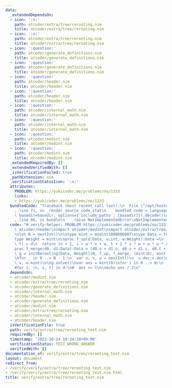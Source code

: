 ```yaml
---
data:
  _extendedDependsOn:
  - icon: ':x:'
    path: atcoder/extra/tree/rerooting.nim
    title: atcoder/extra/tree/rerooting.nim
  - icon: ':x:'
    path: atcoder/extra/tree/rerooting.nim
    title: atcoder/extra/tree/rerooting.nim
  - icon: ':question:'
    path: atcoder/generate_definitions.nim
    title: atcoder/generate_definitions.nim
  - icon: ':question:'
    path: atcoder/generate_definitions.nim
    title: atcoder/generate_definitions.nim
  - icon: ':question:'
    path: atcoder/header.nim
    title: atcoder/header.nim
  - icon: ':question:'
    path: atcoder/header.nim
    title: atcoder/header.nim
  - icon: ':question:'
    path: atcoder/internal_math.nim
    title: atcoder/internal_math.nim
  - icon: ':question:'
    path: atcoder/internal_math.nim
    title: atcoder/internal_math.nim
  - icon: ':question:'
    path: atcoder/modint.nim
    title: atcoder/modint.nim
  - icon: ':question:'
    path: atcoder/modint.nim
    title: atcoder/modint.nim
  _extendedRequiredBy: []
  _extendedVerifiedWith: []
  _isVerificationFailed: true
  _pathExtension: nim
  _verificationStatusIcon: ':x:'
  attributes:
    PROBLEM: https://yukicoder.me/problems/no/1333
    links:
    - https://yukicoder.me/problems/no/1333
  bundledCode: "Traceback (most recent call last):\n  File \"/opt/hostedtoolcache/Python/3.10.8/x64/lib/python3.10/site-packages/onlinejudge_verify/documentation/build.py\"\
    , line 71, in _render_source_code_stat\n    bundled_code = language.bundle(stat.path,\
    \ basedir=basedir, options={'include_paths': [basedir]}).decode()\n  File \"/opt/hostedtoolcache/Python/3.10.8/x64/lib/python3.10/site-packages/onlinejudge_verify/languages/nim.py\"\
    , line 86, in bundle\n    raise NotImplementedError\nNotImplementedError\n"
  code: "# verify-helper: PROBLEM https://yukicoder.me/problems/no/1333\n\nimport\
    \ atcoder/header\nimport atcoder/modint\nimport atcoder/extra/tree/rerooting\n\
    \nlet N = nextInt()\n\ntype mint = modint1000000007\ntype Data = tuple[n, s, t:mint]\n\
    type Weight = mint\n\nproc f_up(d:Data, u:int, w:Weight):Data =\n  var (n, s,\
    \ t) = d\n  return (n + 1, s + w * n + w, t + 2 * s * w + w * w * n + w * w)\n\
    proc f_merge(d0, d1:Data):Data = (d0.n + d1.n, d0.s + d1.s, d0.t + d1.t)\n\nvar\
    \ g = initRerooting[Data, Weight](N, f_up, f_merge, (mint(0), mint(0), mint(0)))\n\
    \nfor _ in 0 ..< N - 1:\n  var u, v, w = nextInt()\n  u.dec;v.dec\n  g.addBiEdge(u,\
    \ v, w.mint)\n\ng.solve()\nvar ans = mint(0)\nfor i in 0 ..< N:\n  ans += g[i].t\n\
    #for i, (n, s, t) in d:\n#  ans += t\n\necho ans / 2\n"
  dependsOn:
  - atcoder/modint.nim
  - atcoder/extra/tree/rerooting.nim
  - atcoder/generate_definitions.nim
  - atcoder/internal_math.nim
  - atcoder/header.nim
  - atcoder/generate_definitions.nim
  - atcoder/modint.nim
  - atcoder/extra/tree/rerooting.nim
  - atcoder/internal_math.nim
  - atcoder/header.nim
  isVerificationFile: true
  path: verify/extra/tree/rerooting_test.nim
  requiredBy: []
  timestamp: '2022-10-24 18:34:10+09:00'
  verificationStatus: TEST_WRONG_ANSWER
  verifiedWith: []
documentation_of: verify/extra/tree/rerooting_test.nim
layout: document
redirect_from:
- /verify/verify/extra/tree/rerooting_test.nim
- /verify/verify/extra/tree/rerooting_test.nim.html
title: verify/extra/tree/rerooting_test.nim
---
```

